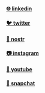 #### [🌐 linkedin](https://www.linkedin.com/in/arteeh)

#### [🐦 twitter](https://www.twitter.com/arteehlive)

#### [🦅 nostr](https://snort.social/p/npub1rk9nz4q8vjxaz80rqdgye8nwqxgl5eh39fsm7yd38stn4yua34esdk70ah)

#### [📷 instagram](https://www.instagram.com/arteehlive)

#### [🎥 youtube](https://www.youtube.com/channel/UCml0vYEmvmLs0Splgtj4D5g/)

#### [👻 snapchat](https://www.snapchat.com/add/arteehlive)
